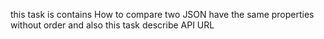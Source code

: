 this task is contains How to compare two JSON have the same properties without order and also this task describe API URL 
